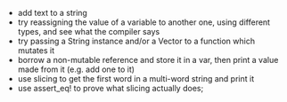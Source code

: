 - add text to a string
- try reassigning the value of a variable to another one, using different types, and see what the compiler says
- try passing a String instance and/or a Vector to a function which mutates it
- borrow a non-mutable reference and store it in a var, then print a value made from it (e.g. add one to it)
- use slicing to get the first word in a multi-word string and print it
- use assert_eq! to prove what slicing actually does;
